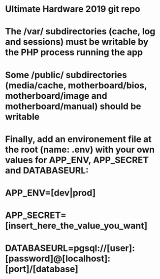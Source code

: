 # Ultimate Hardware 2019 git repo

# The /var/ subdirectories (cache, log and sessions) must be writable by the PHP process running the app

# Some /public/ subdirectories (media/cache, motherboard/bios, motherboard/image and motherboard/manual) should be writable

# Finally, add an environement file at the root (name: .env) with your own values for APP_ENV, APP_SECRET and DATABASEURL:

# APP_ENV=[dev|prod]

# APP_SECRET=[insert_here_the_value_you_want]

# DATABASEURL=pgsql://[user]:[password]@[localhost]:[port]/[database]

